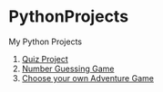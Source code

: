 # PythonProjects
My Python Projects

1. [Quiz Project](https://github.com/SiddheshKhedekar/PythonProjects/blob/main/QuizProject/index.ipynb)
2. [Number Guessing Game](https://github.com/SiddheshKhedekar/PythonProjects/blob/main/NumberGuessing/index.ipynb)
3. [Choose your own Adventure Game](https://github.com/SiddheshKhedekar/PythonProjects/blob/main/AdventureGame/index.ipynb)
